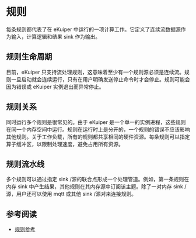 # 规则

每条规则都代表了在 eKuiper 中运行的一项计算工作。它定义了连续流数据源作为输入，计算逻辑和结果 sink 作为输出。

## 规则生命周期

目前，eKuiper 只支持流处理规则，这意味着至少有一个规则源必须是连续流。规则一旦启动就会连续运行，只有在用户明确发送停止命令时才会停止。规则可能会因为错误或 eKuiper 实例退出而异常停止。

## 规则关系

同时运行多个规则是很常见的。由于 eKuiper 是一个单一的实例进程，这些规则在同一个内存空间中运行。规则在运行时上是分开的，一个规则的错误不应该影响其他规则。关于工作负载，所有的规则都共享相同的硬件资源。每条规则可以指定算子缓冲区，以限制处理速度，避免占用所有资源。

## 规则流水线

多个规则可以通过指定 sink /源的联合点形成一个处理管道。例如，第一条规则在内存 sink 中产生结果，其他规则在其内存源中订阅该主题。除了一对内存 sink /源，用户还可以使用 mqtt 或其他 sink /源对来连接规则。

## 参考阅读

- [规则参考](../rules/overview.md)